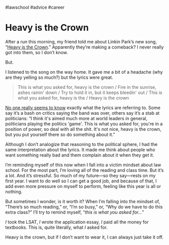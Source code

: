 #lawschool #advice #career

# Heavy is the Crown
After a run this morning, my friend told me about Linkin Park’s new song, “[Heavy is the Crown](https://genius.com/Linkin-park-heavy-is-the-crown-lyrics).” Apparently they’re making a comeback? I never really got into them, so I don’t know.

But.

I listened to the song on the way home. It gave me a bit of a headache (why are they yelling so much?) but the lyrics were great.

> This is what you asked for, heavy is the crown /
> Fire in the sunrise, ashes rainin' down /
> Try to hold it in, but it keeps bleedin' out /
> This is what you asked for, heavy is the / 
> Heavy is the crown

[No one really seems to know](https://www.reddit.com/r/LinkinPark/comments/1fogrhh/what_do_you_think_the_lyrics_to_heavy_is_the/) exactly what the lyrics are referring to. Some say it’s a bash on critics saying the band was over, others say it’s a stab at politicians: “I think it's aimed much more at world leaders in general, politicians playing the politics 'game'. This is what you asked for, you're in a position of power, so deal with all the shit. It's not nice, heavy is the crown, but you put yourself there so do something about it.”

Although I don’t analogize that reasoning to the political sphere, I had the same interpretation about the lyrics. It made me think about people who want something really bad and them complain about it when they get it.

I’m reminding myself of this now when I fall into a victim mindset about law school. For the most part, I’m loving all of the reading and class time. But it’s a lot. And it’s stressful. So much of my future—so they say—rests on my first year. I want to do well so I can get a good job, and because of that, I add even more pressure on myself to perform, feeling like this year is all or nothing.

But sometimes I wonder, is it worth it? When I’m falling into the mindset of, “There’s so much reading,” or, “I’m so busy,” or, “Why do we have to do this extra class?” I’ll try to remind myself, “*this is what you asked for...*”

*I* took the LSAT, *I* wrote the application essay, *I* paid all the money for textbooks. This is, quite literally, what *I* asked for.

Heavy is the crown, but if I don’t want to wear it, I can always just take it off.